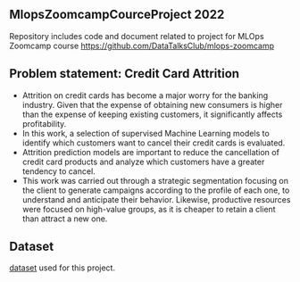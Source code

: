 ## MlopsZoomcampCourceProject 2022
Repository includes code and document related to project for MLOps Zoomcamp course  https://github.com/DataTalksClub/mlops-zoomcamp

## Problem statement: Credit Card Attrition

- Attrition on credit cards has become a major worry for the banking industry.
Given that the expense of obtaining new consumers is higher than the expense of keeping existing customers, it significantly affects profitability.
- In this work, a selection of supervised Machine Learning models to identify which customers want to cancel their credit cards is evaluated.
- Attrition prediction models are important to reduce the cancellation of credit card products and analyze which customers have a greater tendency to cancel. 
- This work was carried out through a strategic segmentation focusing on the client to generate campaigns according to the profile of each one, to understand and anticipate their behavior. Likewise, productive resources were focused on high-value groups, as it is cheaper to retain a client than attract a new one.

## Dataset 
[dataset](https://www.kaggle.com/code/mranmolsethxx/credit-card-attrition-rate-prediction/data) used for this project.
